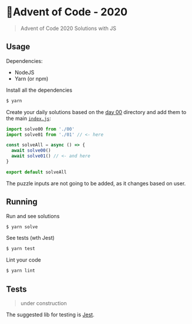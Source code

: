 # 🎄Advent of Code - 2020

> Advent of Code 2020 Solutions with JS

## Usage

Dependencies:
- NodeJS
- Yarn (or npm)

Install all the dependencies

```sh
$ yarn
```

Create your daily solutions based on the [day 00](./src/00) directory and add them to the main [`index.js`](./src/index.js):

```js
import solve00 from './00'
import solve01 from './01' // <- here

const solveAll = async () => {
  await solve00()
  await solve01() // <- and here
}

export default solveAll
```

The puzzle inputs are not going to be added, as it changes based on user.

## Running

Run and see solutions
```sh
$ yarn solve
```

See tests (wth Jest)
```sh
$ yarn test
```

Lint your code
```sh
$ yarn lint
```

## Tests

> under construction

The suggested lib for testing is [Jest](https://jestjs.io/).

